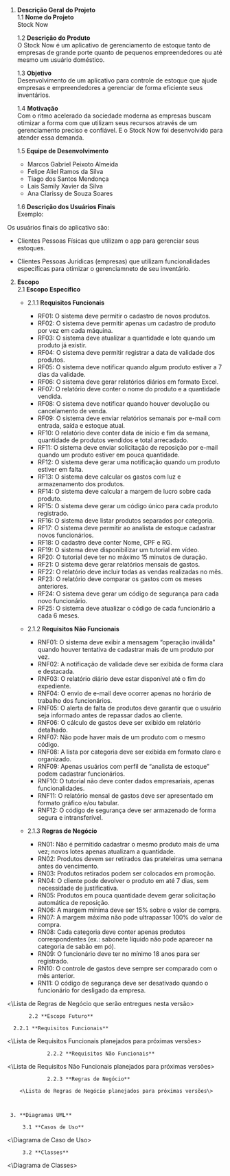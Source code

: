 1. **Descrição Geral do Projeto**  
   1.1 **Nome do Projeto**  
   Stock Now 
     
   1.2 **Descrição do Produto**  
   O Stock Now é um aplicativo de gerenciamento de estoque tanto de empresas de grande porte quanto de pequenos empreendedores ou até mesmo um usuário doméstico.
   
   1.3 **Objetivo**  
   Desenvolvimento de um aplicativo para controle de estoque que ajude empresas e empreendedores a gerenciar de forma eficiente seus inventários.
   
   1.4 **Motivação**  
   Com o ritmo acelerado da sociedade moderna as empresas buscam otimizar a forma com que utilizam seus recursos através de um gerenciamento preciso e confiável. E o Stock Now foi desenvolvido para atender essa demanda.
     
   1.5 **Equipe de Desenvolvimento**  
   - Marcos Gabriel Peixoto Almeida
   - Felipe Aliel Ramos da Silva
   - Tiago dos Santos Mendonça
   - Lais Samily Xavier da Silva
   - Ana Clarissy de Souza Soares

   

	1.6 **Descrição dos Usuários Finais**  
Exemplo:

Os usuários finais do aplicativo são:

* Clientes Pessoas Físicas que utilizam o app para gerenciar seus estoques.

* Clientes Pessoas Jurídicas (empresas) que utilizam funcionalidades específicas para otimizar o gerenciamneto de seu inventário.


2. **Escopo**  
   2.1 **Escopo Específico**

    - 2.1.1 **Requisitos Funcionais**

      - RF01: O sistema deve permitir o cadastro de novos produtos.
      - RF02: O sistema deve permitir apenas um cadastro de produto por vez em cada máquina.
      - RF03: O sistema deve atualizar a quantidade e lote quando um produto já existir.
      - RF04: O sistema deve permitir registrar a data de validade dos produtos.
      - RF05: O sistema deve notificar quando algum produto estiver a 7 dias da validade.
      - RF06: O sistema deve gerar relatórios diários em formato Excel.
      - RF07: O relatório deve conter o nome do produto e a quantidade vendida.
      - RF08: O sistema deve notificar quando houver devolução ou cancelamento de venda.
   	  - RF09: O sistema deve enviar relatórios semanais por e-mail com entrada, saída e estoque atual.
	  - RF10: O relatório deve conter data de início e fim da semana, quantidade de produtos vendidos e total arrecadado.
	  - RF11: O sistema deve enviar solicitação de reposição por e-mail quando um produto estiver em pouca quantidade.
	  - RF12: O sistema deve gerar uma notificação quando um produto estiver em falta.
	  - RF13: O sistema deve calcular os gastos com luz e armazenamento dos produtos.
	  - RF14: O sistema deve calcular a margem de lucro sobre cada produto.
	  - RF15: O sistema deve gerar um código único para cada produto registrado.
	  - RF16: O sistema deve listar produtos separados por categoria.
	  - RF17: O sistema deve permitir ao analista de estoque cadastrar novos funcionários.
	  - RF18: O cadastro deve conter Nome, CPF e RG.
	  - RF19: O sistema deve disponibilizar um tutorial em vídeo.
	  - RF20: O tutorial deve ter no máximo 15 minutos de duração.
	  - RF21: O sistema deve gerar relatórios mensais de gastos.
	  - RF22: O relatório deve incluir todas as vendas realizadas no mês.
	  - RF23: O relatório deve comparar os gastos com os meses anteriores.
	  - RF24: O sistema deve gerar um código de segurança para cada novo funcionário.
	  - RF25: O sistema deve atualizar o código de cada funcionário a cada 6 meses.



    - 2.1.2 **Requisitos Não Funcionais**
      
      - RNF01: O sistema deve exibir a mensagem “operação inválida” quando houver tentativa de cadastrar mais de um produto por vez.
      - RNF02: A notificação de validade deve ser exibida de forma clara e destacada.
	  - RNF03: O relatório diário deve estar disponível até o fim do expediente.
      - RNF04: O envio de e-mail deve ocorrer apenas no horário de trabalho dos funcionários.
      - RNF05: O alerta de falta de produtos deve garantir que o usuário seja informado antes de repassar dados ao cliente.
      - RNF06: O cálculo de gastos deve ser exibido em relatório detalhado.
      - RNF07: Não pode haver mais de um produto com o mesmo código.
      - RNF08: A lista por categoria deve ser exibida em formato claro e organizado.
      - RNF09: Apenas usuários com perfil de “analista de estoque” podem cadastrar funcionários.
      - RNF10: O tutorial não deve conter dados empresariais, apenas funcionalidades.
      - RNF11: O relatório mensal de gastos deve ser apresentado em formato gráfico e/ou tabular.
      - RNF12: O código de segurança deve ser armazenado de forma segura e intransferível.



    - 2.1.3 **Regras de Negócio**

      - RN01: Não é permitido cadastrar o mesmo produto mais de uma vez; novos lotes apenas atualizam a quantidade.
      - RN02: Produtos devem ser retirados das prateleiras uma semana antes do vencimento.
      - RN03: Produtos retirados podem ser colocados em promoção.
      - RN04: O cliente pode devolver o produto em até 7 dias, sem necessidade de justificativa.
      - RN05: Produtos em pouca quantidade devem gerar solicitação automática de reposição.
      - RN06: A margem mínima deve ser 15% sobre o valor de compra.
      - RN07: A margem máxima não pode ultrapassar 100% do valor de compra.
      - RN08: Cada categoria deve conter apenas produtos correspondentes (ex.: sabonete líquido não pode aparecer na categoria de sabão em pó).
      - RN09: O funcionário deve ter no mínimo 18 anos para ser registrado.
      - RN10: O controle de gastos deve sempre ser comparado com o mês anterior.
      - RN11: O código de segurança deve ser desativado quando o funcionário for desligado da empresa.


<\Lista de Regras de Negócio que serão entregues nesta versão\>

           2.2 **Escopo Futuro**

      2.2.1 **Requisitos Funcionais** 

<\Lista de Requisitos Funcionais planejados para próximas versões\>

                 2.2.2 **Requisitos Não Funcionais**

<\Lista de Requisitos Não Funcionais planejados para próximas versões\>

                 2.2.3 **Regras de Negócio** 

	   	<\Lista de Regras de Negócio planejados para próximas versões\>

       

     3. **Diagramas UML**

         3.1 **Casos de Uso**

<\Diagrama de Caso de Uso\>

         3.2 **Classes**

<\Diagrama de Classes\>

